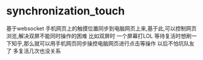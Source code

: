 # synchronization_touch
基于websocket 手机网页上的触摸位置同步到电脑网页上来,基于此,可以控制网页浏览,解决双屏不能同时操作的困难
比如双屏时 一个屏幕打LOL 等待复活时想刷一下知乎,那么就可以用手机网页同步操控电脑网页进行点击等操作
以后不怕坑队友了 多复活几次也没关系
